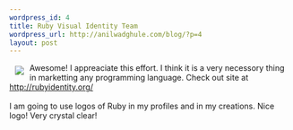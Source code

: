 ```yaml
--- 
wordpress_id: 4
title: Ruby Visual Identity Team
wordpress_url: http://anilwadghule.com/blog/?p=4
layout: post
---
```

<p> Awesome!<img style="margin: 5px 10px 0px;" src="http://img434.imageshack.us/img434/3748/ruby2fn3.png" align="left" />  I appreaciate this effort. I think it is a very necessory thing in marketting any programming language. Check out site at <a href="http://rubyidentity.org/">http://rubyidentity.org/</a><br /><br />I am going to use logos of Ruby in my profiles and in my creations. Nice logo! Very crystal clear!</p>
